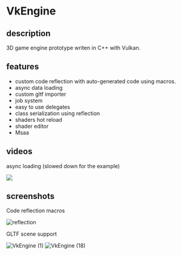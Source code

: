 

# VkEngine
## description

3D game engine prototype writen in C++ with Vulkan.


## features
- custom code reflection with auto-generated code using macros.
- async data loading
- custom gltf importer
- job system
- easy to use delegates
- class serialization using reflection
- shaders hot reload
- shader editor
- Msaa

## videos

async loading (slowed down for the example)

[![](https://user-images.githubusercontent.com/24438631/100240917-6f2d2800-2f33-11eb-9fe8-689db1cd1e9b.gif)](https://youtu.be/NY4k38Y09-o)

## screenshots

Code reflection macros

![reflection](https://user-images.githubusercontent.com/24438631/100238498-90d8e000-2f30-11eb-9c5b-99afe821c7c5.png)

GLTF scene support

![VkEngine (1)](https://user-images.githubusercontent.com/24438631/100238685-c7aef600-2f30-11eb-9e6f-488f19a76aa7.png)
![VkEngine (18)](https://user-images.githubusercontent.com/24438631/100238633-bc5bca80-2f30-11eb-8173-ccb643e4b3c1.png)

